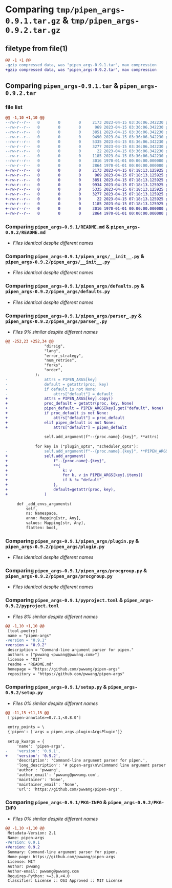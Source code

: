 # Comparing `tmp/pipen_args-0.9.1.tar.gz` & `tmp/pipen_args-0.9.2.tar.gz`

## filetype from file(1)

```diff
@@ -1 +1 @@
-gzip compressed data, was "pipen_args-0.9.1.tar", max compression
+gzip compressed data, was "pipen_args-0.9.2.tar", max compression
```

## Comparing `pipen_args-0.9.1.tar` & `pipen_args-0.9.2.tar`

### file list

```diff
@@ -1,10 +1,10 @@
--rw-r--r--   0        0        0     2173 2023-04-15 03:36:06.342230 pipen_args-0.9.1/README.md
--rw-r--r--   0        0        0      969 2023-04-15 03:36:06.342230 pipen_args-0.9.1/pipen_args/__init__.py
--rw-r--r--   0        0        0     3851 2023-04-15 03:36:06.342230 pipen_args-0.9.1/pipen_args/defaults.py
--rw-r--r--   0        0        0     9490 2023-04-15 03:36:06.342230 pipen_args-0.9.1/pipen_args/parser_.py
--rw-r--r--   0        0        0     5335 2023-04-15 03:36:06.342230 pipen_args-0.9.1/pipen_args/plugin.py
--rw-r--r--   0        0        0     3277 2023-04-15 03:36:06.342230 pipen_args-0.9.1/pipen_args/procgroup.py
--rw-r--r--   0        0        0       22 2023-04-15 03:36:06.342230 pipen_args-0.9.1/pipen_args/version.py
--rw-r--r--   0        0        0     1185 2023-04-15 03:36:06.342230 pipen_args-0.9.1/pyproject.toml
--rw-r--r--   0        0        0     3016 1970-01-01 00:00:00.000000 pipen_args-0.9.1/setup.py
--rw-r--r--   0        0        0     2864 1970-01-01 00:00:00.000000 pipen_args-0.9.1/PKG-INFO
+-rw-r--r--   0        0        0     2173 2023-04-15 07:18:13.125925 pipen_args-0.9.2/README.md
+-rw-r--r--   0        0        0      969 2023-04-15 07:18:13.125925 pipen_args-0.9.2/pipen_args/__init__.py
+-rw-r--r--   0        0        0     3851 2023-04-15 07:18:13.125925 pipen_args-0.9.2/pipen_args/defaults.py
+-rw-r--r--   0        0        0     9934 2023-04-15 07:18:13.125925 pipen_args-0.9.2/pipen_args/parser_.py
+-rw-r--r--   0        0        0     5335 2023-04-15 07:18:13.125925 pipen_args-0.9.2/pipen_args/plugin.py
+-rw-r--r--   0        0        0     3277 2023-04-15 07:18:13.125925 pipen_args-0.9.2/pipen_args/procgroup.py
+-rw-r--r--   0        0        0       22 2023-04-15 07:18:13.125925 pipen_args-0.9.2/pipen_args/version.py
+-rw-r--r--   0        0        0     1185 2023-04-15 07:18:13.125925 pipen_args-0.9.2/pyproject.toml
+-rw-r--r--   0        0        0     3016 1970-01-01 00:00:00.000000 pipen_args-0.9.2/setup.py
+-rw-r--r--   0        0        0     2864 1970-01-01 00:00:00.000000 pipen_args-0.9.2/PKG-INFO
```

### Comparing `pipen_args-0.9.1/README.md` & `pipen_args-0.9.2/README.md`

 * *Files identical despite different names*

### Comparing `pipen_args-0.9.1/pipen_args/__init__.py` & `pipen_args-0.9.2/pipen_args/__init__.py`

 * *Files identical despite different names*

### Comparing `pipen_args-0.9.1/pipen_args/defaults.py` & `pipen_args-0.9.2/pipen_args/defaults.py`

 * *Files identical despite different names*

### Comparing `pipen_args-0.9.1/pipen_args/parser_.py` & `pipen_args-0.9.2/pipen_args/parser_.py`

 * *Files 9% similar despite different names*

```diff
@@ -252,23 +252,34 @@
                 "dirsig",
                 "lang",
                 "error_strategy",
                 "num_retries",
                 "forks",
                 "order",
             ):
-                attrs = PIPEN_ARGS[key]
-                default = getattr(proc, key)
-                if default is not None:
-                    attrs["default"] = default
+                attrs = PIPEN_ARGS[key].copy()
+                proc_default = getattr(proc, key, None)
+                pipen_default = PIPEN_ARGS[key].get("default", None)
+                if proc_default is not None:
+                    attrs["default"] = proc_default
+                elif pipen_default is not None:
+                    attrs["default"] = pipen_default
 
                 self.add_argument(f"--{proc.name}.{key}", **attrs)
 
             for key in ("plugin_opts", "scheduler_opts"):
-                self.add_argument(f"--{proc.name}.{key}", **PIPEN_ARGS[key])
+                self.add_argument(
+                    f"--{proc.name}.{key}",
+                    **{
+                        k: v
+                        for k, v in PIPEN_ARGS[key].items()
+                        if k != "default"
+                    },
+                    default=getattr(proc, key),
+                )
 
     def _add_envs_arguments(
         self,
         ns: Namespace,
         anno: Mapping[str, Any],
         values: Mapping[str, Any],
         flatten: bool,
```

### Comparing `pipen_args-0.9.1/pipen_args/plugin.py` & `pipen_args-0.9.2/pipen_args/plugin.py`

 * *Files identical despite different names*

### Comparing `pipen_args-0.9.1/pipen_args/procgroup.py` & `pipen_args-0.9.2/pipen_args/procgroup.py`

 * *Files identical despite different names*

### Comparing `pipen_args-0.9.1/pyproject.toml` & `pipen_args-0.9.2/pyproject.toml`

 * *Files 8% similar despite different names*

```diff
@@ -1,10 +1,10 @@
 [tool.poetry]
 name = "pipen-args"
-version = "0.9.1"
+version = "0.9.2"
 description = "Command-line argument parser for pipen."
 authors = ["pwwang <pwwang@pwwang.com>"]
 license = "MIT"
 readme = "README.md"
 homepage = "https://github.com/pwwang/pipen-args"
 repository = "https://github.com/pwwang/pipen-args"
```

### Comparing `pipen_args-0.9.1/setup.py` & `pipen_args-0.9.2/setup.py`

 * *Files 0% similar despite different names*

```diff
@@ -11,15 +11,15 @@
 ['pipen-annotate>=0.7.1,<0.8.0']
 
 entry_points = \
 {'pipen': ['args = pipen_args.plugin:ArgsPlugin']}
 
 setup_kwargs = {
     'name': 'pipen-args',
-    'version': '0.9.1',
+    'version': '0.9.2',
     'description': 'Command-line argument parser for pipen.',
     'long_description': '# pipen-args\n\nCommand line argument parser for [pipen][1]\n\n## Usage\n\n```python\nfrom pipen import Proc, Pipen\n\n\nclass Process(Proc):\n    """My process\n\n    Input:\n        a: Input data\n    """\n    input = \'a\'\n    input_data = range(10)\n    script = \'echo {{in.a}}\'\n\nPipen().set_start(Process).run()\n```\n\n```shell\n$ python example.py --help\nUsage: test.py [-h | -h+] [options]\n\nUndescribed process.\nUse `@configfile` to load default values for the options.\n\nPipeline Options:\n  --name NAME           The name for the pipeline, will affect the default workdir and\n                        outdir. [default: pipen-0]\n  --profile PROFILE     The default profile from the configuration to run the pipeline.\n                        This profile will be used unless a profile is specified in the\n                        process or in the .run method of pipen. You can check the\n                        available profiles by running `pipen profile`\n  --outdir OUTDIR       The output directory of the pipeline [default: ./<name>_results]\n  --forks FORKS         How many jobs to run simultaneously by the scheduler\n  --scheduler SCHEDULER\n                        The scheduler to run the jobs\n\nNamespace <in>:\n  --in.a A [A ...]      Input data\n\nOptional Arguments:\n  -h, --help, -h+, --help+\n                        show help message (with + to show more options) and exit\n```\n\nSee more examples in `tests/pipelines/` folder.\n\n## Metadata for Proc envs items\n\nThe metadata in the docstring of env items determines how the arguments are defined.\n\n```python\nclass Process(Proc):\n    """My process\n\n    # other docstring sections\n\n    Envs:\n        a (<metadata>): ...\n    """\n```\n\nThe metadata could be key-value pairs separated by `;`. The separator `:` or `=` is used to\nseparate the key and value. The value is optional. If the value is not specified, it\nwill be set to `True`. The keys are valid arguments of `argx.ArgumentParser.add_argument`, except that `hidden` will be interpreted as `show=False` in `argx.ArgumentParser.add_argument`. If the value of `choices` is not specified, the subkeys of the env item will be used as the choices.\n\n[1]: https://github.com/pwwang/pipen\n',
     'author': 'pwwang',
     'author_email': 'pwwang@pwwang.com',
     'maintainer': 'None',
     'maintainer_email': 'None',
     'url': 'https://github.com/pwwang/pipen-args',
```

### Comparing `pipen_args-0.9.1/PKG-INFO` & `pipen_args-0.9.2/PKG-INFO`

 * *Files 0% similar despite different names*

```diff
@@ -1,10 +1,10 @@
 Metadata-Version: 2.1
 Name: pipen-args
-Version: 0.9.1
+Version: 0.9.2
 Summary: Command-line argument parser for pipen.
 Home-page: https://github.com/pwwang/pipen-args
 License: MIT
 Author: pwwang
 Author-email: pwwang@pwwang.com
 Requires-Python: >=3.8,<4.0
 Classifier: License :: OSI Approved :: MIT License
```

